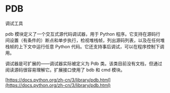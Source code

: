 # PDB

调试工具

pdb 模块定义了一个交互式源代码调试器，用于 Python 程序。它支持在源码行间设置（有条件的）断点和单步执行，检视堆栈帧，列出源码列表，以及在任何堆栈帧的上下文中运行任意 Python 代码。它还支持事后调试，可以在程序控制下调用。

调试器是可扩展的——调试器实际被定义为 Pdb 类。该类目前没有文档，但通过阅读源码很容易理解它。扩展接口使用了 bdb 和 cmd 模块。

[https://docs.python.org/zh-cn/3/library/pdb.html](https://docs.python.org/zh-cn/3/library/pdb.html)

